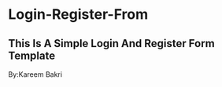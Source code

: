 # Login-Register-From
This Is A Simple Login And Register Form Template
-------------------------------------------------
By:Kareem Bakri

